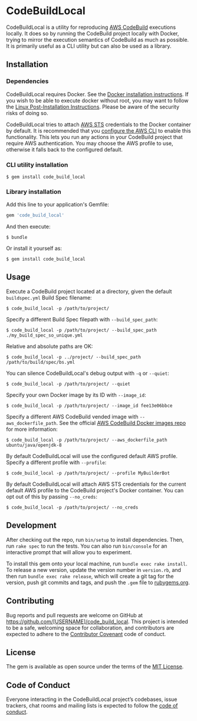 # CodeBuildLocal

CodeBuildLocal is a utility for reproducing [AWS CodeBuild](https://aws.amazon.com/codebuild/) executions locally. It does so by running the CodeBuild project locally with Docker, trying to mirror the execution semantics of CodeBuild as much as possible. It is primarily useful as a CLI utility but can also be used as a library.

## Installation

### Dependencies

CodeBuildLocal requires Docker. See the [Docker installation instructions](https://docs.docker.com/engine/installation/).
If you wish to be able to execute docker without root, you may want to follow the [Linux Post-Installation Instructions](https://docs.docker.com/engine/installation/linux/linux-postinstall/). Please be aware of the security risks of doing so.

CodeBuildLocal tries to attach [AWS STS](http://docs.aws.amazon.com/STS/latest/APIReference/Welcome.html) credentials to the Docker container by default. It is recommended that you [configure the AWS CLI](http://docs.aws.amazon.com/cli/latest/userguide/cli-chap-getting-started.html) to enable this functionality. This lets you run any actions in your CodeBuild project that require AWS authentication. You may choose the AWS profile to use, otherwise it falls back to the configured default.

### CLI utility installation

    $ gem install code_build_local

### Library installation

Add this line to your application's Gemfile:

```ruby
gem 'code_build_local'
```

And then execute:

    $ bundle

Or install it yourself as:

    $ gem install code_build_local

## Usage

Execute a CodeBuild project located at a directory, given the default ```buildspec.yml``` Build Spec filename:

    $ code_build_local -p /path/to/project/

Specify a different Build Spec filepath with ```--build_spec_path```:

    $ code_build_local -p /path/to/project/ --build_spec_path ./my_build_spec_so_unique.yml

Relative and absolute paths are OK:

    $ code_build_local -p ../project/ --build_spec_path /path/to/build/spec/bs.yml

You can silence CodeBuildLocal's debug output with ```-q``` or ```--quiet```:

    $ code_build_local -p /path/to/project/ --quiet

Specify your own Docker image by its ID with ```--image_id```:

    $ code_build_local -p /path/to/project/ --image_id fee13e06bbce

Specify a different AWS CodeBuild vended image with ```--aws_dockerfile_path```. See the official [AWS CodeBuild Docker images repo](https://github.com/aws/aws-codebuild-docker-images) for more information:

    $ code_build_local -p /path/to/project/ --aws_dockerfile_path ubuntu/java/openjdk-8

By default CodeBuildLocal will use the configured default AWS profile. Specify a different profile with ```--profile```:

    $ code_build_local -p /path/to/project/ --profile MyBuilderBot

By default CodeBuildLocal will attach AWS STS credentials for the current default AWS profile to the CodeBuild project's Docker container.
You can opt out of this by passing ```--no_creds```:

    $ code_build_local -p /path/to/project/ --no_creds

## Development

After checking out the repo, run `bin/setup` to install dependencies. Then, run `rake spec` to run the tests. You can also run `bin/console` for an interactive prompt that will allow you to experiment.

To install this gem onto your local machine, run `bundle exec rake install`. To release a new version, update the version number in `version.rb`, and then run `bundle exec rake release`, which will create a git tag for the version, push git commits and tags, and push the `.gem` file to [rubygems.org](https://rubygems.org).

## Contributing

Bug reports and pull requests are welcome on GitHub at https://github.com/[USERNAME]/code_build_local. This project is intended to be a safe, welcoming space for collaboration, and contributors are expected to adhere to the [Contributor Covenant](http://contributor-covenant.org) code of conduct.

## License

The gem is available as open source under the terms of the [MIT License](http://opensource.org/licenses/MIT).

## Code of Conduct

Everyone interacting in the CodeBuildLocal project’s codebases, issue trackers, chat rooms and mailing lists is expected to follow the [code of conduct](https://github.com/[USERNAME]/code_build_local/blob/master/CODE_OF_CONDUCT.md).

